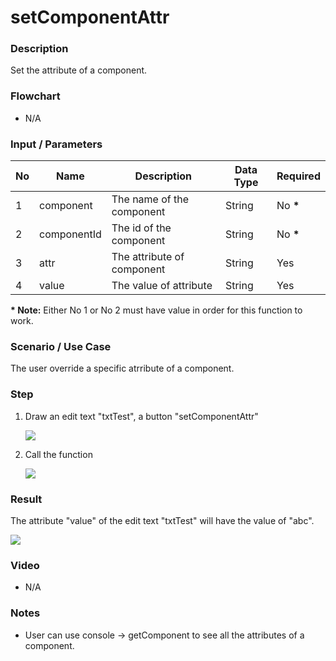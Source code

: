 # setComponentAttr

### Description

Set the attribute of a component.

### Flowchart

- N/A

### Input / Parameters

| No | Name | Description | Data Type | Required |
| ------ | ------ | ------ |------ | ------ |
| 1 | component | The name of the component | String | No __*__ | 
| 2 | componentId | The id of the component | String | No __*__ |
| 3 | attr | The attribute of component | String | Yes |
| 4 | value | The value of attribute | String | Yes |

__\* Note:__ Either No 1 or No 2 must have value in order for this function to work.

### Scenario / Use Case

The user override a specific atrribute of a component.

### Step

1. Draw an edit text "txtTest", a button "setComponentAttr"

    ![](../../../../document/function/App/setComponentAttr/setComponentAttr-step-1.png?raw=true)
    
3. Call the function

    ![](../../../../document/function/App/setComponentAttr/setComponentAttr-step-2.png?raw=true)

### Result

The attribute "value" of the edit text "txtTest" will have the value of "abc".

![](../../../../document/function/App/setComponentAttr/setComponentAttr-result-1.png?raw=true)

### Video

- N/A
<!--[![Video](http://i.imgur.com/Ot5DWAW.png)](https://youtu.be/StTqXEQ2l-Y?t=35s)-->

### Notes

- User can use console -> getComponent to see all the attributes of a component.
